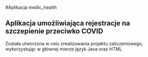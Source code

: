 #Aplikacja medic_health
<h2>Aplikacja umożliwiająca rejestracje na szczepienie przeciwko COVID</h2>
<p>Została utworzona w celu zrealizowania projektu zaliczeniowego, wykorzystując w głównej mierze język Java oraz HTML</p>
